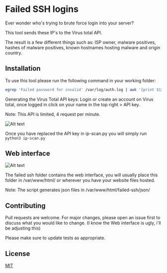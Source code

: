 # Failed SSH logins
Ever wonder who's trying to brute force login into your server? 

This tool sends these IP's to the Virus total API. 

The result is a few different things such as: 
ISP owner, malware positives, hashes of malware positives, known hostnames hosting malware and origin country. 

## Installation

To use this tool please run the following command in your working folder:
 ```bash 
egrep 'Failed password for invalid' /var/log/auth.log | awk '{print $13}' 
```
Generating the Virus Total API keys: 
Login or create an account on Virus total, once logged in click on your name in the top right > API key.

Note: This API is limited, 4 request per minute.


![Alt text](https://i.imgur.com/fa83tXm.png)

Once you have replaced the API key in ip-scan.py you will simply run ``` python3 ip-scan.py ```

## Web interface

![Alt text](https://i.imgur.com/AICiY9c.png)


The failed ssh folder contains the web interface, you will usually place this folder in /var/www/html/ or wherever you have your website files hosted. 

Note: The script generates json files in /var/www/html/failed-ssh/json/



## Contributing
Pull requests are welcome. For major changes, please open an issue first to discuss what you would like to change. (I know the Web interface is ugly, i'll be adjusting this) 

Please make sure to update tests as appropriate.

## License
[MIT](https://choosealicense.com/licenses/mit/)
